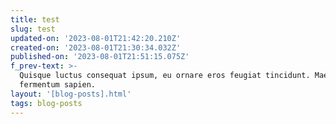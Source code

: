 ```yaml
---
title: test
slug: test
updated-on: '2023-08-01T21:42:20.210Z'
created-on: '2023-08-01T21:30:34.032Z'
published-on: '2023-08-01T21:51:15.075Z'
f_prev-text: >-
  Quisque luctus consequat ipsum, eu ornare eros feugiat tincidunt. Maecenas nec
  fermentum sapien. 
layout: '[blog-posts].html'
tags: blog-posts
---
```



